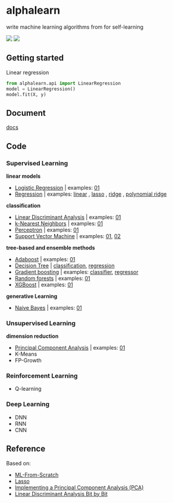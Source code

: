 # alphalearn
write machine learning algorithms from for self-learning

![](https://img.shields.io/badge/python-3.5+-blue.svg)
![](http://progressed.io/bar/18?)

## Getting started
Linear regression

```python
from alphalearn.api import LinearRegression
model = LinearRegression()
model.fit(X, y)
```

## Document
[docs](https://byzhi.github.io/alphalearn/) 

## Code

### Supervised Learning
**linear models**

- [Logistic Regression](./alphalearn/supervised/logistic_regression.py) | examples: [01](./examples/example_LogisticRegression.py)
- [Regression](./alphalearn/supervised/regression.py)
 | examples: [linear](./examples/example_LinearRegression.py)
, [lasso](./examples/example_LassoRegression.py)
, [ridge](./examples/example_RidgeRegression.py)
, [polynomial ridge](./examples/example_PolynomialRidgeRegression.py)

**classification**

- [Linear Discriminant Analysis](./alphalearn/supervised/linear_discriminant_analysis.py) | examples: [01](./examples/example_PCA_LDA.py)
- [k-Nearest Neighbors](./alphalearn/supervised/k_nearest_neighbors.py) | examples: [01](./examples/example_KNeighborsClassifier.py)
- [Perceptron](./alphalearn/supervised/perceptron.py) | examples: [01](./examples/example_Perceptron.py)
- [Support Vector Machine](./alphalearn/supervised/support_vector_machine.py) | examples: [01](./examples/example_svm.py), [02](./examples/example_svm_02.py)

**tree-based and ensemble methods**

- [Adaboost](./alphalearn/supervised/adaboost.py) | examples: [01](./examples/example_Adaboost.py)
- [Decision Tree](./alphalearn/supervised/decision_tree.py) | [classification](./examples/example_ClassificationTree.py), [regression](./examples/example_RegressionTree.py)
- [Gradient boosting](./alphalearn/supervised/gradient_boosting.py) | examples: [classifier](./examples/example_GradientBoostingClassifier.py), [regressor](./examples/example_GradientBoostingRegressor.py)
- [Random forests](./alphalearn/supervised/random_forest.py) | examples: [01](./examples/example_RandomForestClassifier.py)
- [XGBoost](./alphalearn/supervised/xgboost.py) | examples: [01](./examples/example_XGBoost.py)

**generative Learning**

- [Naive Bayes](./alphalearn/supervised/naive_bayes.py) | examples: [01](./examples/example_GaussianNB.py)

### Unsupervised Learning

**dimension reduction**

- [Principal Component Analysis](./alphalearn/unsupervised/principal_component_analysis.py) | examples: [01](./examples/example_PCA_LDA.py)
-  K-Means
-  FP-Growth

### Reinforcement Learning
- Q-learning

### Deep Learning
- DNN
- RNN
- CNN

## Reference
Based on: 
- [ML-From-Scratch](https://github.com/eriklindernoren/ML-From-Scratch)
- [Lasso](https://github.com/satopirka/Lasso)
- [Implementing a Principal Component Analysis (PCA)](https://sebastianraschka.com/Articles/2014_pca_step_by_step.html)
- [Linear Discriminant Analysis Bit by Bit](https://sebastianraschka.com/Articles/2014_python_lda.html)